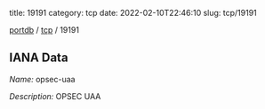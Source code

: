 title: 19191
category: tcp
date: 2022-02-10T22:46:10
slug: tcp/19191

[portdb](/) / [tcp](/category/tcp.html) / 19191


## IANA Data

_Name:_ opsec-uaa

_Description:_ OPSEC UAA

